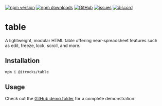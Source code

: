 [![npm version](https://img.shields.io/npm/v/@itrocks/table?logo=npm)](https://www.npmjs.org/package/@itrocks/table)
[![npm downloads](https://img.shields.io/npm/dm/@itrocks/table)](https://www.npmjs.org/package/@itrocks/table)
[![GitHub](https://img.shields.io/github/last-commit/itrocks-ts/table?color=2dba4e&label=commit&logo=github)](https://github.com/itrocks-ts/table)
[![issues](https://img.shields.io/github/issues/itrocks-ts/table)](https://github.com/itrocks-ts/table/issues)
[![discord](https://img.shields.io/discord/1314141024020467782?color=7289da&label=discord&logo=discord&logoColor=white)](https://discord.gg/RZYhmhgrCk)

# table

A lightweight, modular HTML table offering near-spreadsheet features such as edit, freeze, lock, scroll, and more.

## Installation

```bash
npm i @itrocks/table
```

## Usage

Check out the [GitHub demo folder](https://github.com/itrocks-ts/table/tree/master/demo) for a complete demonstration.
